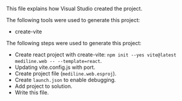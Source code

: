 This file explains how Visual Studio created the project.

The following tools were used to generate this project:
- create-vite

The following steps were used to generate this project:
- Create react project with create-vite: `npm init --yes vite@latest mediline.web -- --template=react`.
- Updating vite.config.js with port.
- Create project file (`mediline.web.esproj`).
- Create `launch.json` to enable debugging.
- Add project to solution.
- Write this file.
